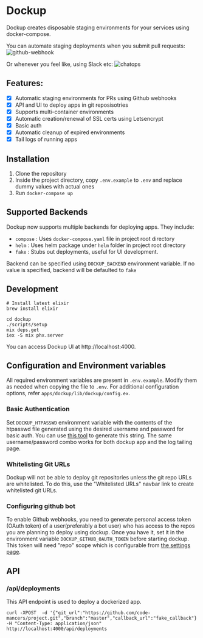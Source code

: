 # Dockup

Dockup creates disposable staging environments for your services using docker-compose.

You can automate staging deployments when you submit pull requests:
![github-webhook](https://user-images.githubusercontent.com/1707078/30229184-8715715c-94fe-11e7-8416-527e30128044.png)

Or whenever you feel like, using Slack etc:
![chatops](https://user-images.githubusercontent.com/1707078/30229222-a5d8ed30-94fe-11e7-83de-fa5dda3af8d5.png)

## Features:

- [x] Automatic staging environments for PRs using Github webhooks
- [x] API and UI to deploy apps in git reposisotries
- [x] Supports multi-container environments
- [x] Automatic creation/renewal of SSL certs using Letsencrypt
- [x] Basic auth
- [x] Automatic cleanup of expired environments
- [x] Tail logs of running apps

## Installation

1. Clone the repository
2. Inside the project directory, copy `.env.example` to `.env` and replace dummy values with actual ones
3. Run `docker-compose up`

## Supported Backends
Dockup now supports multiple backends for deploying apps. They include:

- `compose` : Uses `docker-compose.yaml` file in project root directory
- `helm` : Uses helm package under `helm` folder in project root directory
- `fake` : Stubs out deployments, useful for UI development.

Backend can be specified using `DOCKUP_BACKEND` environment variable. If no value
is specified, backend will be defaulted to `fake`


## Development

    # Install latest elixir
    brew install elixir

    cd dockup
    ./scripts/setup
    mix deps.get
    iex -S mix phx.server

You can access Dockup UI at http://localhost:4000.

## Configuration and Environment variables

All required environment variables are present in `.env.example`. Modify them
as needed when copying the file to `.env`. For additional configuration options,
refer `apps/dockup/lib/dockup/config.ex`.

### Basic Authentication

Set `DOCKUP_HTPASSWD` environment variable with the contents of the htpasswd file
generated using the desired username and password for basic auth. You can use
[this tool](http://www.htaccesstools.com/htpasswd-generator/) to generate this
string. The same username/password combo works for both dockup app and the log
tailing page.


### Whitelisting Git URLs

Dockup will not be able to deploy git repositories unless the git repo URLs
are whitelisted. To do this, use the "Whitelisted URLs" navbar link to create
whitelisted git URLs.


### Configuring github bot

To enable Github webhooks, you need to generate personal access token (OAuth token)
of a user(preferably a bot user) who has access to the repos you are planning to deploy using dockup.
Once you have it, set it in the environment variable `DOCKUP_GITHUB_OAUTH_TOKEN`
before starting dockup. This token will need "repo" scope which is configurable from
[the settings page](https://github.com/settings/tokens).

## API

### /api/deployments

This API endpoint is used to deploy a dockerized app.

```
curl -XPOST  -d '{"git_url":"https://github.com/code-mancers/project.git","branch":"master","callback_url":"fake_callback"}' -H "Content-Type: application/json" http://localhost:4000/api/deployments
```
